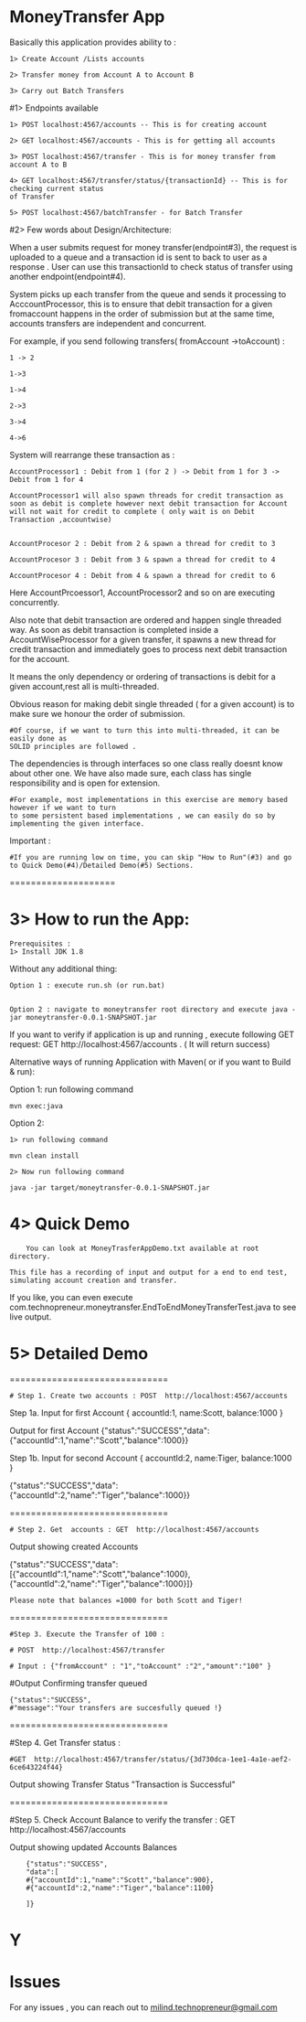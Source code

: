 #  MoneyTransfer App


Basically this application provides ability to :

    1> Create Account /Lists accounts

    2> Transfer money from Account A to Account B

    3> Carry out Batch Transfers 


  #1> Endpoints available
  
	1> POST localhost:4567/accounts -- This is for creating account

	2> GET localhost:4567/accounts - This is for getting all accounts

	3> POST localhost:4567/transfer - This is for money transfer from account A to B

	4> GET localhost:4567/transfer/status/{transactionId} -- This is for checking current status 
	of Transfer

	5> POST localhost:4567/batchTransfer - for Batch Transfer


#2> Few words about Design/Architecture:

When a user submits request for money transfer(endpoint#3), the request is uploaded to a queue and a transaction id is sent to back to user as a response . User can use this transactionId to check status of transfer using another endpoint(endpoint#4).

System picks up each transfer from the queue and sends it processing to AcccountProcessor, this is to ensure that debit transaction for a given fromaccount happens in the order of submission but at the same time, accounts transfers are independent and concurrent.

For example, if you send following transfers( fromAccount ->toAccount) :

	1 -> 2

	1->3

	1->4

	2->3

	3->4

	4->6


System will rearrange these transaction as :

	AccountProcessor1 : Debit from 1 (for 2 ) -> Debit from 1 for 3 -> Debit from 1 for 4 

	AccountProcessor1 will also spawn threads for credit transaction as soon as debit is complete however next debit transaction for Account will not wait for credit to complete ( only wait is on Debit Transaction ,accountwise)

					
	AccountProcesor 2 : Debit from 2 & spawn a thread for credit to 3

	AccountProcesor 3 : Debit from 3 & spawn a thread for credit to 4

	AccountProcesor 4 : Debit from 4 & spawn a thread for credit to 6


Here AccountPrcoessor1, AccountProcessor2 and so on are executing concurrently.

Also note that debit transaction are ordered and happen single threaded way. 
As soon as debit transaction is completed inside a AccountWiseProcessor for a given transfer, it spawns a new thread for credit transaction and immediately goes to process next debit transaction for the account.


It means the only dependency or ordering of transactions is debit for a given account,rest all is multi-threaded.

Obvious reason for making debit single threaded ( for a given account) is to make sure we honour the order of submission.

	#Of course, if we want to turn this into multi-threaded, it can be easily done as 
	SOLID principles are followed .

The dependencies is through interfaces so one class really doesnt know about other one. We have also made sure, each class has single responsibility and is open for extension. 

	#For example, most implementations in this exercise are memory based however if we want to turn
	to some persistent based implementations , we can easily do so by implementing the given interface.
	
Important :

 	#If you are running low on time, you can skip "How to Run"(#3) and go to Quick Demo(#4)/Detailed Demo(#5) Sections.

====================
# 3> How to run the App:


	Prerequisites : 
	1> Install JDK 1.8 

 Without any additional thing:
 
	Option 1 : execute run.sh (or run.bat) 


	Option 2 : navigate to moneytransfer root directory and execute java -jar moneytransfer-0.0.1-SNAPSHOT.jar

If you want to verify if application is up and running , execute following GET request:
GET http://localhost:4567/accounts . ( It will return success)

Alternative ways of running Application with Maven( or if you want to Build & run):


Option 1: 
	run following command 

	mvn exec:java

Option 2: 

	1> run following command 

	mvn clean install

	2> Now run following command

	java -jar target/moneytransfer-0.0.1-SNAPSHOT.jar


# 4> Quick Demo 
        You can look at MoneyTrasferAppDemo.txt available at root directory.

	This file has a recording of input and output for a end to end test, simulating account creation and transfer.


If you like, you can even execute com.technopreneur.moneytransfer.EndToEndMoneyTransferTest.java to see live output.


# 5> Detailed Demo 
==============================

	# Step 1. Create two accounts : POST  http://localhost:4567/accounts
Step 1a. Input for first Account
{
 accountId:1,
 name:Scott,
 balance:1000
}

Output for first Account
{"status":"SUCCESS","data":{"accountId":1,"name":"Scott","balance":1000}}

Step 1b. Input for second Account
{
 accountId:2,
 name:Tiger,
 balance:1000
}


{"status":"SUCCESS","data":{"accountId":2,"name":"Tiger","balance":1000}}

==============================

	# Step 2. Get  accounts : GET  http://localhost:4567/accounts
Output showing created Accounts


{"status":"SUCCESS","data":[{"accountId":1,"name":"Scott","balance":1000},{"accountId":2,"name":"Tiger","balance":1000}]}

	Please note that balances =1000 for both Scott and Tiger!

==============================

	#Step 3. Execute the Transfer of 100 : 

	# POST  http://localhost:4567/transfer 

	# Input : {"fromAccount" : "1","toAccount" :"2","amount":"100" }


#Output 
Confirming transfer queued

	{"status":"SUCCESS",
	#"message":"Your transfers are succesfully queued !} 

==============================


#Step 4. Get  Transfer status : 

	#GET  http://localhost:4567/transfer/status/{3d730dca-1ee1-4a1e-aef2-6ce643224f44}

Output showing Transfer Status
	 "Transaction is Successful"

==============================

#Step 5. Check Account Balance to verify the transfer : GET  http://localhost:4567/accounts

Output showing updated Accounts Balances

		{"status":"SUCCESS",
		"data":[
		#{"accountId":1,"name":"Scott","balance":900},
		#{"accountId":2,"name":"Tiger","balance":1100}

		]}

Y
==============================


# Issues
For any issues , you can reach out to milind.technopreneur@gmail.com
